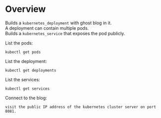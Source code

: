 # Overview
Builds a `kubernetes_deployment` with ghost blog in it. <br>
A deployment can contain multiple pods.<br>
Builds a `kubernetes_service` that exposes the pod publicly.<br>


List the pods:

    kubectl get pods
 
List the deployment:

    kubectl get deployments

List the services:

    kubectl get services
   
Connect to the blog:

    visit the public IP address of the kubernetes cluster server on port 8081.
